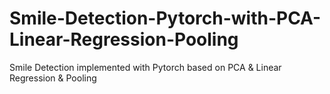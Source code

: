 # Smile-Detection-Pytorch-with-PCA-Linear-Regression-Pooling
Smile Detection implemented with Pytorch based on PCA & Linear Regression & Pooling
